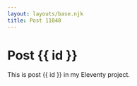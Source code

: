 ```yaml
---
layout: layouts/base.njk
title: Post 11040
---
```


# Post {{ id }}

This is post {{ id }} in my Eleventy project.
